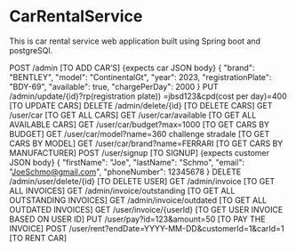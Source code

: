 # CarRentalService
This is car rental service web application built using Spring boot and postgreSQl.


POST     /admin  [TO ADD CAR’S] {expects car JSON body}
{
  "brand": "BENTLEY",
  "model": "ContinentalGt",
  "year": 2023,
  "registrationPlate": "BDY-69",
  "available": true,
  "chargePerDay": 2000
}
PUT        /admin/update/{id}?rp(registration plate))   =jbsd123&cpd(cost per day)=400 [TO UPDATE CARS]
DELETE /admin/delete/{id} [TO DELETE CARS]
GET        /user/car [TO GET ALL CARS]
GET        /user/car/available [TO GET ALL AVAILABLE CARS]
GET        /user/car/budget?max=1000 [TO GET CARS BY BUDGET]
GET        /user/car/model?name=360 challenge stradale [TO GET CARS BY MODEL]
GET        /user/car/brand?name=FERRARI [TO GET CARS BY MANUFACTURER]
POST      /user/signup [TO SIGNUP] {expects customer JSON body}
{
  "firstName": "Joe",
  "lastName": "Schmo",
  "email": "JoeSchmo@gmail.com",
  "phoneNumber": 12345678
}
DELETE  /admin/user/delete/{id}  [TO DELETE USER]
GET        /admin/invoice [TO GET ALL INVOICES]
GET        /admin/invoice/outstanding [TO GET ALL OUTSTANDING INVOICES]
GET        /admin/invoice/outdated [TO GET ALL OUTDATED  INVOICES]
GET        /user/invoice/{userId} [TO GET USER INVOICE BASED ON USER ID]
PUT        /user/pay?id=123&amount=50 [TO PAY THE INVOICE]
POST     /user/rent?endDate=YYYY-MM-DD&customerId=1&carId=1 [TO RENT CAR]
